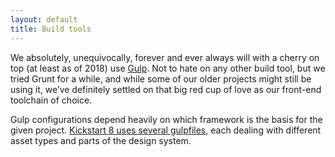 ```yaml
---
layout: default
title: Build tools
---
```


We absolutely, unequivocally, forever and ever always will with a cherry on top (at least as of 2018) use [Gulp](http://gulpjs.com). Not to hate on any other build tool, but we tried Grunt for a while, and while some of our older projects might still be using it, we’ve definitely settled on that big red cup of love as our front-end toolchain of choice. 

Gulp configurations depend heavily on which framework is the basis for the given project. [Kickstart 8 uses several gulpfiles](https://github.com/querkmachine/kickstart8/tree/develop/gulpfiles), each dealing with different asset types and parts of the design system.
